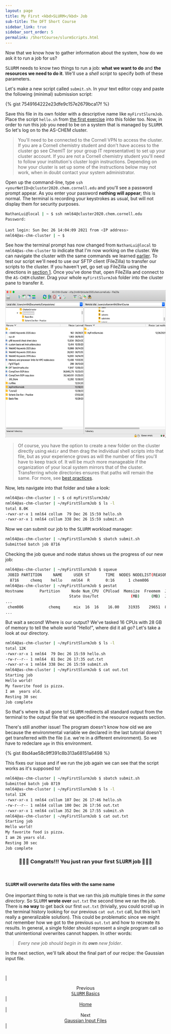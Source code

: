 ```yaml
---
layout: page
title: My First <kbd>SLURM</kbd> Job
sub-title: The DFT Short Course
sidebar_link: true
sidebar_sort_order: 5
permalink: /ShortCourse/slurmScripts.html
---
```


Now that we know how to gather information about the system, how do we ask it to run a job for us?

<kbd>SLURM</kbd> needs to know two things to run a job: **what we want to do** and **the resources we need to do it**. We'll use a *shell script* to specify both of these parameters.  

Let's make a new script called `submit.sh`. In your text editor copy and paste the following (minimal) submission script:  

<!--
```sh
#!/bin/bash

#SBATCH -p chemq          # submit to partition: chemq
#SBATCH -J hello          # job name
#SBATCH -o out.txt        # name output file
#SBATCH -N 1              # run on one node
#SBATCH --mem=0           # allocate all available memory

# ⋀⋀⋀ Above are the resource requests ⋀⋀⋀
#    ⋁⋁⋁ Below are the job tasks ⋁⋁⋁

echo 'Starting job'
bash hello.sh             # run our first script from the
echo 'Resting 30 sec'     #   previous exercise
sleep 30                  # do nothing for 30 sec
echo 'Ending job'
```
-->

{% gist 7549164222e23dfe9c157e2679bca17f %}

Save this file in its own folder with a descriptive name like `myFirstSlurmJob`. Place the script `hello.sh` from [the first exercise](/ShortCourse/firstScript.html) into this folder too. Now, in order to run this job you need to be on a system that is managed by <kbd>SLURM</kbd>. So let's log on to the AS-CHEM cluster.  

>You'll need to be connected to the Cornell VPN to access the cluster. If you are a Cornell chemistry student and don't have access to the cluster go see ChemIT (or your group IT representative) to set up your cluster account. If you are not a Cornell chemistry student you'll need to follow your institution's cluster login instructions. Depending on how your cluster is set up some of the instructions below may not work, when in doubt contact your system administrator.

Open up the command-line, type `ssh <yourNetID>@cluster2020.chem.cornell.edu` and you'll see a password prompt appear. As you enter your password **nothing will appear**; this is normal. The terminal is recording your keystrokes as usual, but will not display them for security purposes.

```sh
NathanLui@local | ~ $ ssh nml64@cluster2020.chem.cornell.edu
Password: 

Last login: Sun Dec 26 14:04:09 2021 from <IP address>
nml64@as-chm-cluster | ~ $ 
```

See how the terminal prompt has now changed from `NathanLui@local` to `nml64@as-chm-cluster` to indicate that I'm now working on the cluster. We can navigate the cluster with the same commands we learned [earlier](/ShortCourse/linuxBasics.html). To test our script we'll need to use our SFTP client (FileZilla) to transfer our scripts to the cluster. If you haven't yet, go set up FileZilla using the directions in [section 1](/ShortCourse/software.html). Once you've done that, open FileZilla and connect to the `AS-CHEM` cluster. Drag your whole `myFirstSlurmJob` folder into the cluster pane to transfer it.  

<center>
    <img src="/assets/5_1.png" width="641.5" height="462.5">
</center>

>Of course, you have the option to create a new folder on the cluster directly using `mkdir` and then drag the individual shell scripts into that file, but as your experience grows as will the number of files you'll have to keep track of. It will be much more manageable if the organization of your local system mirrors that of the cluster. Transferring whole directories ensures that paths will remain the same. For more, see [best practices]().  

Now, lets navigate into that folder and take a look:

```sh
nml64@as-chm-cluster | ~ $ cd myFirstSlurmJob/
nml64@as-chm-cluster | ~/myFirstSlurmJob $ ls -l
total 8.0K
-rwxr-xr-x 1 nml64 collum  79 Dec 26 15:59 hello.sh
-rwxr-xr-x 1 nml64 collum 338 Dec 26 15:59 submit.sh
```

Now we can submit our job to the <kbd>SLURM</kbd> workload manager:

```sh
nml64@as-chm-cluster | ~/myFirstSlurmJob $ sbatch submit.sh
Submitted batch job 8716
```

Checking the job queue and node status shows us the progress of our new job:

```sh
nml64@as-chm-cluster | ~/myFirstSlurmJob $ squeue
 JOBID PARTITION     NAME     USER ST       TIME  NODES NODELIST(REASON) 
  8716     chemq    hello    nml64  R       0:16      1 chem006 
nml64@as-chm-cluster | ~/myFirstSlurmJob $ pestat
Hostname       Partition     Node Num_CPU  CPUload  Memsize  Freemem  Joblist
                            State Use/Tot              (MB)     (MB)  JobId User ... 
...
 chem006           chemq      mix  16  16    16.00    31935    29651  8716 nml64  
...
```

But wait a second! Where is our output? We've tasked 16 CPUs with 28 GB of memory to tell the whole world "Hello!", where did it all go? Let's take a look at our directory.

```sh
nml64@as-chm-cluster | ~/myFirstSlurmJob $ ls -l
total 12K
-rwxr-xr-x 1 nml64  79 Dec 26 15:59 hello.sh
-rw-r--r-- 1 nml64  81 Dec 26 17:35 out.txt
-rwxr-xr-x 1 nml64 338 Dec 26 15:59 submit.sh
nml64@as-chm-cluster | ~/myFirstSlurmJob $ cat out.txt
Starting job
Hello world!
My favorite food is pizza.
I am  years old.
Resting 30 sec
Job complete
```

So that's where its all gone to! <kbd>SLURM</kbd> redirects all standard output from the terminal to the output file that we specified in the resource requests section.  

There's still another issue! The program doesn't know how old we are because the environmental variable we declared in the last tutorial doesn't get transferred with the file (i.e. we're in a different environment). So we have to redeclare `age` in this environment.  

{% gist 8bd4ae58c9ff391c8b313a68151a6498 %}

This fixes our issue and if we run the job again we can see that the script works as it's supposed to!

```sh
nml64@as-chm-cluster | ~/myFirstSlurmJob $ sbatch submit.sh
Submitted batch job 8719
nml64@as-chm-cluster | ~/myFirstSlurmJob $ ls -l
total 12K
-rwxr-xr-x 1 nml64 collum 107 Dec 26 17:46 hello.sh
-rw-r--r-- 1 nml64 collum 100 Dec 26 17:56 out.txt
-rwxr-xr-x 1 nml64 collum 352 Dec 26 17:55 submit.sh
nml64@as-chm-cluster | ~/myFirstSlurmJob $ cat out.txt
Starting job
Hello world!
My favorite food is pizza.
I am 26 years old.
Resting 30 sec
Job complete
```

### <center>🍾👏🍾 Congrats!!! You just ran your first <kbd>SLURM</kbd> job 🍾👏🍾 </center>

<br />

#### <kbd>SLURM</kbd> will overwrite data files with the same name

One important thing to note is that we ran this job multiple times *in the same directory*. So <kbd>SLURM</kbd> **wrote over** `out.txt` the second time we ran the job. There is **no way** to get back our first `out.txt` (trivially, you could scroll up in the terminal history looking for our previous `cat out.txt` call, but this isn't really a generalizable solution). This could be problematic since we might not remember how we got to the previous `out.txt` and how to recreate its results. In general, a single folder should represent a single program call so that unintentional overwrites cannot happen. In other words:  

>*Every new job should begin in its **own** new folder*.  

In the next section, we'll talk about the final part of our recipe: the Gaussian input file.

<br />

| <center>Previous<br><a href="/ShortCourse/slurm.html"><kbd>SLURM</kbd> Basics</a></center> | <center><a href="/Introduction.html">Home</a></center> | <center>Next<br><a href="/ShortCourse/gaussianInputs.html">Gaussian Input Files</a></center> |

<!-- <br /> -->

<!-- #### References -->

